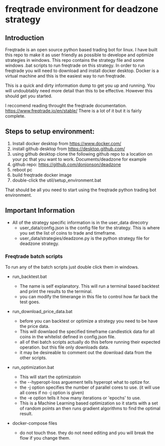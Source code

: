 # freqtrade environment for deadzone strategy

## Introduction

Freqtrade is an open source python based trading bot for linux.  I have built this repo to make it as user friendly as possible to develope and optimize strategies in windows. This repo contains the strategy file and some windows .bat scripts to run freqtrade on this strategy.
In order to run freqtrade you will need to download and install docker desktop.  Docker is a virtual machine and this is the easiest way to run freqtrade.

This is a quick and dirty information dump to get you up and running.  You will undoubtably need more detail than this to be effective. However this should get you started.

I reccomend reading throught the freqtrade documentation. https://www.freqtrade.io/en/stable/  There is a lot of it but it is fairly complete. 

## Steps to setup environment:

1) Install docker desktop from https://www.docker.com/
2) install github desktop from https://desktop.github.com/
3) using github desktop clone the following github repo to a location on your pc that you want to work.  Documents/deadzone for example
4) github repo: https://github.com/donjonson/deadzone
5) reboot pc
6) build freqtrade docker image
  1) double-click the util/setup_environment.bat

That should be all you need to start using the freqtrade python trading bot environment.  

## Important Information

- All of the strategy specific information is in the user_data direcotry
  - user_data/config.json is the config file for the strategy. This is where you set the list of coins to trade and timeframe.
  - user_data/strategies/deadzone.py is the python strategy file for deadzone strategy.
### Freqtrade batch scripts
To run any of the batch scripts just double click them in windows. 
- run_backtest.bat
  - The name is self explanatory.  This will run a terminal based backtest and print the results to the terminal.  
  - you can modify the timerange in this file to control how far back the test goes.
  
  
- run_download_price_data.bat
  - before you can backtest or optimize a strategy you need to be have the price data.
  - This will downlaod the specified timeframe candlestick data for all coins in the whitelist defined in config.json file.
  - all of thei batch scripts actually do this before running their expected operation.  but this file only downloads data.
  - it may be desireable to comment out the download data from the other scripts.
  
  
- run_optimization.bat
  - This will start the optimizatoin
  - the --hyperopt-loss arguement tells hyperopt what to optize for.
  - the -j option specifies the number of parallel cores to use. (it will use all cores if no -j option is given)
  - the -e option tells it how many iterations or 'epochs' to use.
  - This is a Machine Learning based optimization so it starts with a set of random points an then runs gradient algorithms to find the optimal result. 
  
- docker-compose files
  - do not touch thse.  they do not need editing and you will break the flow if you change them.
